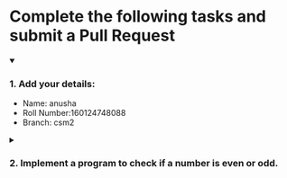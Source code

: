 # Complete the following tasks and submit a Pull Request
<details open>
<summary><h3>1. Add your details: </h3></summary>
<ul>
  <li> Name: anusha</li>
  <li> Roll Number:160124748088 </li>
  <li> Branch: csm2</li>
</ul>
</details>
<details>
<summary><h3> 2. Implement a program to check if a number is even or odd. </h3></summary>
<ul>
  <li> Create a new file in the repository and add your code. </li>
  <li> Use any programming language of your choice. </li>
</ul>
</details>
